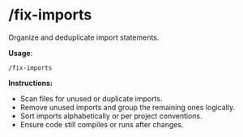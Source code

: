# /fix-imports

Organize and deduplicate import statements.

**Usage**:
```
/fix-imports
```

**Instructions:**
- Scan files for unused or duplicate imports.
- Remove unused imports and group the remaining ones logically.
- Sort imports alphabetically or per project conventions.
- Ensure code still compiles or runs after changes.
